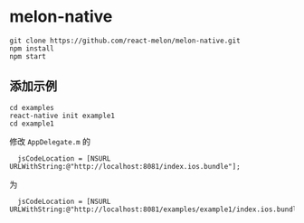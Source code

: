 # melon-native

```shell
git clone https://github.com/react-melon/melon-native.git
npm install
npm start
```

## 添加示例

```shell
cd examples
react-native init example1
cd example1
```

修改 `AppDelegate.m` 的

```
  jsCodeLocation = [NSURL URLWithString:@"http://localhost:8081/index.ios.bundle"];

```

为

```
  jsCodeLocation = [NSURL URLWithString:@"http://localhost:8081/examples/example1/index.ios.bundle"];

```